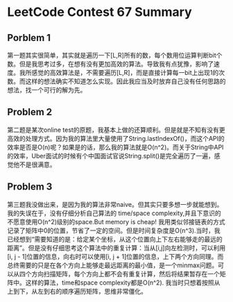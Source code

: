 # LeetCode Contest 67 Summary
## Porblem 1
第一题其实很简单，其实就是遍历一下[L,R]所有的数，每个数用位运算判断bit个数。但是我思考过多，在想有没有更加高效的算法。导致我有点犹豫，影响了速度。我所感觉的高效算法是，不需要遍历[L,R]，而是直接计算每一bit上出现1的次数。而这样的想法确实不知道怎么实现。因此我应当及时放弃自己没有任何思路的想法，找一个可行的解为先。
## Problem 2
第二题是某次online test的原题，我基本上做的还算顺利。但是就是不知有没有更高效的处理方式。因为我的算法里大量使用了String.lastIndexOf()，而这个API的效率是否是O(n)呢？如果是的话，那么我的算法就是O(n^2)。而关于String中API的效率，Uber面试的时候有个中国面试官说String.split()是完全遍历了一遍，感觉他不是很满意。
## Problem 3
第三题我没做出来，是因为我的算法非常naive。但其实只要多想一步就能想到。我的失误在于，没有仔细分析自己算法的 time/space complexity,并且下意识的不愿意使用O(n^2)级别的space.But memory is cheap! 我用类似邻接链表的方式记录了矩阵中0的位置，节省了一定的空间。但是时间复杂度是O(n^3).当时，我已经想到“需要知道的是：给定某个坐标，从这个位置向上下左右能够走的最远的距离”。但是没有仔细思考这个算法中的重复计算：当从[i,j]向左检测时，可以利用[i, j - 1]位置的信息，向右时可以使用[i, j + 1]位置的信息，上下两个方向同理。而总终需要的只是在各个方向上能够走最远距离的最小值，是一个minmax问题。可以从四个方向扫描矩阵，每个方向上都不会有重复计算，然后将结果暂存在一个矩阵中。这样的算法，time和space complexity都是O(n^2). 我当时只想着按照从上到下，从左到右的顺序遍历矩阵，思维非常僵化。
